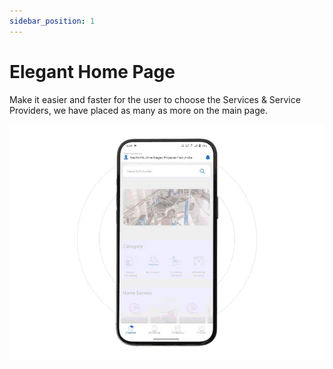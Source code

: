 ```yaml
---
sidebar_position: 1
---
```

# Elegant Home Page

Make it easier and faster for the user to choose the Services & Service Providers, we have placed as many as more on the main page.

![Home Screen](../../static/img/adminPanel/app_home_screen.webp)